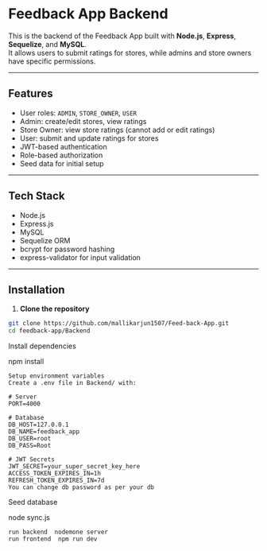 # Feedback App Backend

This is the backend of the Feedback App built with **Node.js**, **Express**, **Sequelize**, and **MySQL**.  
It allows users to submit ratings for stores, while admins and store owners have specific permissions.

---

##  Features

- User roles: `ADMIN`, `STORE_OWNER`, `USER`
- Admin: create/edit stores, view ratings
- Store Owner: view store ratings (cannot add or edit ratings)
- User: submit and update ratings for stores
- JWT-based authentication
- Role-based authorization
- Seed data for initial setup

---

##  Tech Stack

- Node.js
- Express.js
- MySQL
- Sequelize ORM
- bcrypt for password hashing
- express-validator for input validation

---

## Installation

1. **Clone the repository**
```bash
git clone https://github.com/mallikarjun1507/Feed-back-App.git
cd feedback-app/Backend

```
Install dependencies

npm install

```
Setup environment variables
Create a .env file in Backend/ with:

# Server
PORT=4000

# Database
DB_HOST=127.0.0.1
DB_NAME=feedback_app
DB_USER=root
DB_PASS=Root

# JWT Secrets
JWT_SECRET=your_super_secret_key_here   
ACCESS_TOKEN_EXPIRES_IN=1h
REFRESH_TOKEN_EXPIRES_IN=7d
You can change db password as per your db

```
Seed database

node sync.js

```
run backend  nodemone server
run frontend  npm run dev
